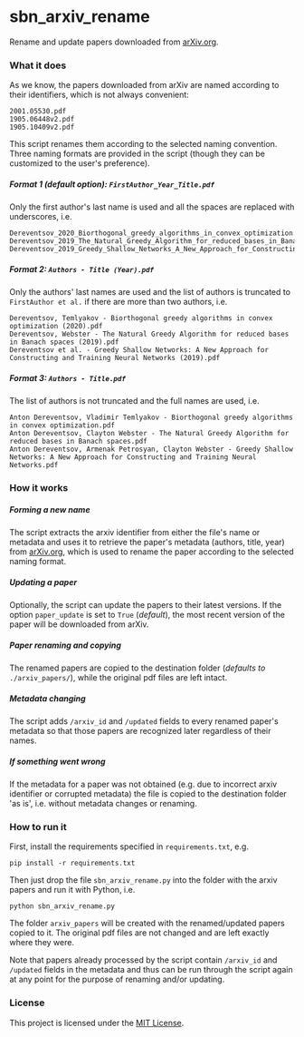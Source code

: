 # sbn_arxiv_rename
Rename and update papers downloaded from [arXiv.org](https://arxiv.org/).

### What it does
As we know, the papers downloaded from arXiv are named according to their identifiers, which is not always convenient:
```
2001.05530.pdf
1905.06448v2.pdf
1905.10409v2.pdf
```
This script renames them according to the selected naming convention.
Three naming formats are provided in the script (though they can be customized to the user's preference).
##### Format 1 (*default option*): `FirstAuthor_Year_Title.pdf`
Only the first author's last name is used and all the spaces are replaced with underscores, i.e.
```
Dereventsov_2020_Biorthogonal_greedy_algorithms_in_convex_optimization.pdf
Dereventsov_2019_The_Natural_Greedy_Algorithm_for_reduced_bases_in_Banach_spaces.pdf
Dereventsov_2019_Greedy_Shallow_Networks_A_New_Approach_for_Constructing_and_Training_Neural_Networks.pdf
```
##### Format 2: `Authors - Title (Year).pdf`
Only the authors' last names are used and the list of authors is truncated to `FirstAuthor et al.` if there are more than two authors, i.e.
```
Dereventsov, Temlyakov - Biorthogonal greedy algorithms in convex optimization (2020).pdf
Dereventsov, Webster - The Natural Greedy Algorithm for reduced bases in Banach spaces (2019).pdf
Dereventsov et al. - Greedy Shallow Networks: A New Approach for Constructing and Training Neural Networks (2019).pdf
```
##### Format 3: `Authors - Title.pdf`
The list of authors is not truncated and the full names are used, i.e.
```
Anton Dereventsov, Vladimir Temlyakov - Biorthogonal greedy algorithms in convex optimization.pdf
Anton Dereventsov, Clayton Webster - The Natural Greedy Algorithm for reduced bases in Banach spaces.pdf
Anton Dereventsov, Armenak Petrosyan, Clayton Webster - Greedy Shallow Networks: A New Approach for Constructing and Training Neural Networks.pdf
```

### How it works
##### Forming a new name
The script extracts the arxiv identifier from either the file's name or metadata and uses it to retrieve the paper's metadata (authors, title, year) from [arXiv.org](https://arxiv.org/), which is used to rename the paper according to the selected naming format.
##### Updating a paper
Optionally, the script can update the papers to their latest versions.
If the option `paper_update` is set to `True` (*default*), the most recent version of the paper will be downloaded from arXiv.
##### Paper renaming and copying
The renamed papers are copied to the destination folder (*defaults to* `./arxiv_papers/`), while the original pdf files are left intact.
##### Metadata changing
The script adds `/arxiv_id` and `/updated` fields to every renamed paper's metadata so that those papers are recognized later regardless of their names.
##### If something went wrong
If the metadata for a paper was not obtained (e.g. due to incorrect arxiv identifier or corrupted metadata) the file is copied to the destination folder 'as is', i.e. without metadata changes or renaming.

### How to run it
First, install the requirements specified in `requirements.txt`, e.g.
```
pip install -r requirements.txt
```
Then just drop the file `sbn_arxiv_rename.py` into the folder with the arxiv papers and run it with Python, i.e.
```
python sbn_arxiv_rename.py
```
The folder `arxiv_papers` will be created with the renamed/updated papers copied to it.
The original pdf files are not changed and are left exactly where they were.

Note that papers already processed by the script contain `/arxiv_id` and `/updated` fields in the metadata and thus can be run through the script again at any point for the purpose of renaming and/or updating.

### License
This project is licensed under the [MIT License](https://mit-license.org/).
